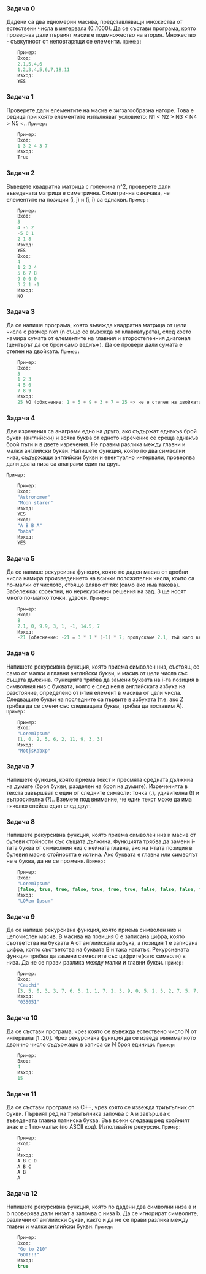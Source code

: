 ### Задача 0
Дадени са два едномерни масива, представляващи множества от естествени числа в интервала (0..1000). Да се състави програма, която проверява дали първият масив е подмножество на втория. Множество - съвкупност от неповтарящи се елементи.
`Пример:`
``` C++
    Пример:
    Вход:
    2,1,5,4,6  
    1,2,3,4,5,6,7,18,11 
    Изход:
    YES
```
### Задача 1
Проверете дали елементите на масив е зигзагообразна нагоре. Това е редица при която елементите изпълняват условието: N1 < N2 > N3 < N4 > N5 <.. 
`Пример:`
``` C++
    Пример:
    Вход:
    1 3 2 4 3 7
    Изход:
    True
```

### Задача 2
Въведете квадратна матрица с големина n^2, проверете дали въведената матрица е симетрична. Симетрична означава, че елементите на позиции (i, j) и (j, i) са еднакви.
`Пример:`
``` C++
    Пример:
    Вход:
    3
    4 -5 2
    -5 0 1
    2 1 8 
    Изход:
    YES
    Вход:
    4
    1 2 3 4
    5 6 7 8
    9 0 0 0
    3 2 1 -1 
    Изход:
    NO
```

### Задача 3
Да се напише програма, която въвежда квадратна матрица от цели числа с размер nxn (n също се въвежда от клавиатурата), след което намира сумата от елементите на главния и второстепенния диагонал (центърът да се брои само веднъж). Да се провери дали сумата е степен на двойката. 
`Пример:`
``` C++
    Пример:
    Вход:
    3
    1 2 3 
    4 5 6 
    7 8 9 
    Изход:
    25 NO (обяснение: 1 + 5 + 9 + 3 + 7 = 25 => не е степен на двойката)
```

### Задача 4
Две изречения са анаграми едно на друго, ако съдържат еднакъв брой букви (английски) и всяка буква от едното изречение се среща еднакъв брой пъти и в двете изречения. Не правим разлика между главни и малки английски букви. Напишете функция, която по два символни низа, съдържащи английски букви и евентуално интервали, проверява дали двата низа са анаграми един на друг. 
   
`Пример:`
``` C++
    Пример:
    Вход:
    "Astronomer" 
    "Moon starer"
    Изход:
    YES
    Вход:
    "A B B A"
    "baba"
    Изход:
    YES
```

### Задача 5
Да се напише рекурсивна функция, която по даден масив от дробни числа намира произведението на всички положителни числа, които са по-малки от числото, стоящо вляво от тях (само ако има такова). Забележка: коректни, но нерекурсивни решения на зад. 3 ще носят много по-малко точки.
удвоен.
`Пример:`
``` C++
    Пример:
    Вход:
    8
    2.1, 0, 9.9, 3, 1, -1, 14.5, 7
    Изход:
    -21 (обяснение: -21 = 3 * 1 * (-1) * 7; пропускаме 2.1, тъй като вляво от него няма число)
```

### Задача 6
Напишете рекурсивна функция, която приема символен низ, състоящ се само от малки и главни английски букви, и масив от цели числа със същата дължина. Функцията трябва да замени буквата на i-та позиция в символния низ с буквата, която е след нея в английската азбука на разстояние, определено от i-тия елемент в масива от цели числа. Следващите букви на последните са първите в азбуката (т.е. ако Z трябва да се смени със следващата буква, трябва да поставим A). 
`Пример:`
``` C++
    Пример:
    Вход:
    "LoremIpsum" 
    [1, 0, 2, 5, 6, 2, 11, 9, 3, 3]
    Изход:
    "MotjsKabxp"
```
### Задача 7
Напишете функция, която приема текст и пресмята средната дължина на думите (броя букви, разделен на броя на думите). Изреченията в текста завършват с един от следните символи: точка (.), удивителна (!) и въпросителна (?).. Вземете под внимание, че един текст може да има няколко спейса един след друг.

### Задача 8
Напишете рекурсивна функция, която приема символен низ и масив от булеви стойности със същата дължина. Функцията трябва да замени i-тата буква от символния низ с нейната главна, ако на i-тата позиция в булевия масив стойността е истина. Ако буквата е главна или символът не е буква, да не се променя. 
`Пример:`
``` C++
    Пример:
    Вход:
    "LoremIpsum" 
    [false, true, true, false, true, true, true, false, false, false, false]
    Изход:
    "LORem Ipsum"
```

### Задача 9
Да се напише рекурсивна функция, която приема символен низ и целочислен масив. В масива на позиция 0 е записана цифра, която съответства на буквата A от английската азбука, а позиция 1 е записана цифра, която съответства на буквата B и така нататък. Рекурсивната функция трябва да замени символите със цифрите(като символи) в низа. Да не се прави разлика между малки и главни букви.
`Пример:`
``` C++
    Пример:
    Вход:
    "Cauchi"
    [3, 5, 0, 3, 3, 7, 6, 5, 1, 1, 7, 2, 3, 9, 0, 5, 2, 5, 2, 7, 5, 7, 4, 9, 7, 7]
    Изход:
    "035051"
```

### Задача 10
Да се състави програма, чрез която се въвежда естествено число N от интервала [1..20]. Чрез рекурсивна функция да се изведе минималното двоично число съдържащо в записа си N броя единици.
`Пример:`
``` C++
    Пример:
    Вход:
    4
    Изход:
    15
```

### Задача 11
Да се състави програма на C++, чрез която се извежда триъгълник от букви.
Първият ред на триъгълника започва с А и завършва с въведената главна латинска буква. Във всеки следващ ред крайният знак е с 1 по-малък (по ASCII код). Използвайте рекурсия.
`Пример:`
``` C++
    Пример:
    Вход:
    D
    Изход:
    A B C D
    A B C
    A B
    A
```

### Задача 12
Напишете рекурсивна функция, която по дадени два символни низа a и b проверява дали низът a започва с низа b. Да се игнорират символите, различни от английски букви, както и да не се прави разлика между главни и малки английски букви.
`Пример:`
``` C++
    Пример:
    Вход:
    "Go to 210" 
    "GOT!!!"
    Изход:
    true
```